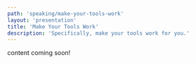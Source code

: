 ```yaml
---
path: 'speaking/make-your-tools-work'
layout: 'presentation'
title: 'Make Your Tools Work'
description: 'Specifically, make your tools work for you.'
---
```


content coming soon!

